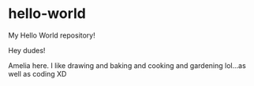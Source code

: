 # hello-world
My Hello World repository!

Hey dudes!

Amelia here. I like drawing and baking and cooking and gardening lol...as well as coding XD
